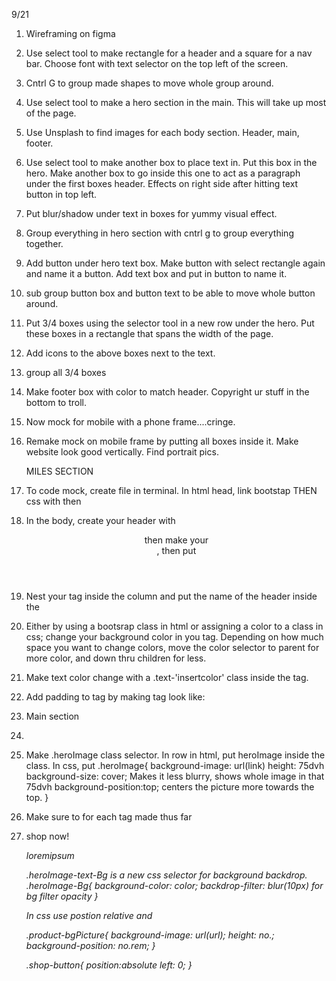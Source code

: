 9/21
1. Wireframing on figma
2. Use select tool to make rectangle for a header and a square for a nav bar. Choose font with text selector on the top left of the screen.
3. Cntrl G to group made shapes to move whole group around.
4. Use select tool to make a hero section in the main. This will take up most of the page.
5. Use Unsplash to find images for each body section. Header, main, footer.
6. Use select tool to make another box to place text in. Put this box in the hero. Make another box to go inside this one to act as a paragraph under the first boxes header. Effects on right side after hitting text button in top left.
7. Put blur/shadow under text in boxes for yummy visual effect.
8. Group everything in hero section with cntrl g to group everything together.
9. Add button under hero text box. Make button with select rectangle again and name it a button. Add text box and put in button to name it.
10.  sub group button box and button text to be able to move whole button around.
11. Put 3/4 boxes using the selector tool in a new row under the hero. Put these boxes in a rectangle that spans the width of the page.
12. Add icons to the above boxes next to the text.
13. group all 3/4 boxes
14. Make footer box with color to match header. Copyright ur stuff in the bottom to troll.
15. Now mock for mobile with a phone frame....cringe.
16. Remake mock on mobile frame by putting all boxes inside it. Make website look good vertically. Find portrait pics. 

    MILES SECTION

1. To code mock, create file in terminal. In html head, link bootstap THEN css with <link href> then <link rel>
2. In the body, create your header with <header class="container-fluid"> then make your <section class= "row">, then put <nav class= "col-12 col-md-6"> 
3. Nest your <span class="fs-3"> tag inside the column and put the name of the header inside the <span class="fs-3">
4. Either by using a bootsrap class in html or assigning a color to a class in css; change your background color in you <span> tag. Depending on how much space you want to change colors, move the color selector to parent for more color, and down thru children for less.
5. Make text color change with a .text-'insertcolor' class inside the <span> tag.
6. Add padding to <span> tag by making tag look like: <span class="fs-3 text-color p-3">
7. Main section
8. <main class="container-fluid">
     <div class="row heroImage">
     <div class="col-12">
9. Make .heroImage class selector. In row in html, put heroImage inside the class. In css, put .heroImage{
    background-image: url(link)
    height: 75dvh
    background-size: cover; Makes it less blurry, shows whole image in that 75dvh
    background-position:top; centers the picture more towards the top.
}     
10. Make sure to </div> for each tag made thus far
11. <main class="container-fluid">
     <div class="row heroImage-text-Bg text-color p-5 justify-content-end">
     <div class="col-2">
     <span class= "fs-2">  shop now! </span> <i class="mdi-spin">
     <p> loremipsum  </p>
    </div>
    </div>
    </main>

     .heroImage-text-Bg is a new css selector for background backdrop. .heroImage-Bg{
        background-color: color;
        backdrop-filter: blur(10px) for bg filter opacity
     } 

     In css use postion relative and

     .product-bgPicture{
        background-image: url(url);
        height: no.;
        background-position: no.rem;
     }

     .shop-button{
        position:absolute
        left: 0;
     }